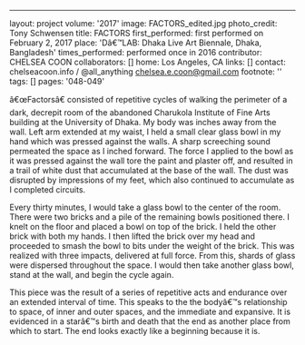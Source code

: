 ---
layout: project
volume: '2017'
image: FACTORS_edited.jpg
photo_credit: Tony Schwensen
title: FACTORS
first_performed: first performed on February 2, 2017
place: 'Dâ€™LAB: Dhaka Live Art Biennale, Dhaka, Bangladesh'
times_performed: performed once in 2016
contributor: CHELSEA COON
collaborators: []
home: Los Angeles, CA
links: []
contact: chelseacoon.info / @all_anything chelsea.e.coon@gmail.com
footnote: ''
tags: []
pages: '048-049'



â€œFactorsâ€ consisted of repetitive cycles of walking the perimeter of a dark, decrepit room of the abandoned Charukola Institute of Fine Arts building at the University of Dhaka. My body was inches away from the wall. Left arm extended at my waist, I held a small clear glass bowl in my hand which was pressed against the walls. A sharp screeching sound permeated the space as I inched forward. The force I applied to the bowl as it was pressed against the wall tore the paint and plaster off, and resulted in a trail of white dust that accumulated at the base of the wall. The dust was disrupted by impressions of my feet, which also continued to accumulate as I completed circuits.

Every thirty minutes, I would take a glass bowl to the center of the room. There were two bricks and a pile of the remaining bowls positioned there. I knelt on the floor and placed a bowl on top of the brick. I held the other brick with both my hands. I then lifted the brick over my head and proceeded to smash the bowl to bits under the weight of the brick. This was realized with three impacts, delivered at full force. From this, shards of glass were dispersed throughout the space. I would then take another glass bowl, stand at the wall, and begin the cycle again.

This piece was the result of a series of repetitive acts and endurance over an extended interval of time. This speaks to the the bodyâ€™s relationship to space, of inner and outer spaces, and the immediate and expansive. It is evidenced in a starâ€™s birth and death that the end as another place from which to start. The end looks exactly like a beginning because it is.
